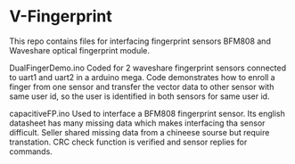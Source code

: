 # V-Fingerprint
This repo contains files for interfacing fingerprint sensors BFM808 and Waveshare optical fingerprint module.

DualFingerDemo.ino
Coded for 2 waveshare fingerprint sensors connected to uart1 and uart2 in a arduino mega.
Code demonstrates how to enroll a finger from one sensor and transfer the vector data to other sensor with same user id, so the user is identified
in both sensors for same user id.

capacitiveFP.ino
Used to interface a BFM808 fingerprint sensor. Its english datasheet has many missing data which makes interfacing tha sensor difficult. Seller shared missing data from a chineese sourse but require transtation. CRC check function is verified and sensor replies for commands. 
